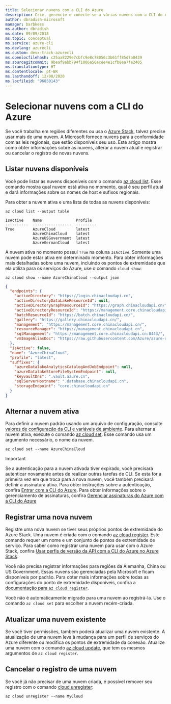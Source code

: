 ```yaml
---
title: Selecionar nuvens com a CLI do Azure
description: Crie, gerencie e conecte-se a várias nuvens com a CLI do Azure.
author: dbradish-microsoft
manager: barbkess
ms.author: dbradish
ms.date: 09/09/2018
ms.topic: conceptual
ms.service: azure-cli
ms.devlang: azurecli
ms.custom: devx-track-azurecli
ms.openlocfilehash: c25aa8229e7cbfc9e8c78056c3b61ff85d7a0439
ms.sourcegitcommit: 9beaf9abb794f1006a56acee4e1cfb8ea7fe2405
ms.translationtype: HT
ms.contentlocale: pt-BR
ms.lasthandoff: 12/08/2020
ms.locfileid: "96850143"
---
```

# <a name="select-clouds-with-the-azure-cli"></a>Selecionar nuvens com a CLI do Azure

Se você trabalha em regiões diferentes ou usa o [Azure Stack](/azure/azure-stack/user/), talvez precise usar mais de uma nuvem. A Microsoft fornece nuvens para a conformidade com as leis regionais, que estão disponíveis seu uso. Este artigo mostra como obter informações sobre as nuvens, alterar a nuvem atual e registrar ou cancelar o registro de novas nuvens.

## <a name="list-available-clouds"></a>Listar nuvens disponíveis

Você pode listar as nuvens disponíveis com o comando [az cloud list](/cli/azure/cloud#az-cloud-list). Esse comando mostra qual nuvem está ativa no momento, qual é seu perfil atual e dará informações sobre os nomes de host e sufixos regionais.

Para obter a nuvem ativa e uma lista de todas as nuvens disponíveis:

```azurecli-interactive
az cloud list --output table
```

```output
IsActive    Name               Profile
----------  -----------------  ---------
True        AzureCloud         latest
            AzureChinaCloud    latest
            AzureUSGovernment  latest
            AzureGermanCloud   latest
```

A nuvem ativa no momento possui `True` na coluna `IsActive`. Somente uma nuvem pode estar ativa em determinado momento. Para obter informações mais detalhadas sobre uma nuvem, incluindo os pontos de extremidade que ela utiliza para os serviços do Azure, use o comando `cloud show`:

```azurecli-interactive
az cloud show --name AzureChinaCloud --output json
```

```json
{
  "endpoints": {
    "activeDirectory": "https://login.chinacloudapi.cn",
    "activeDirectoryDataLakeResourceId": null,
    "activeDirectoryGraphResourceId": "https://graph.chinacloudapi.cn/",
    "activeDirectoryResourceId": "https://management.core.chinacloudapi.cn/",
    "batchResourceId": "https://batch.chinacloudapi.cn/",
    "gallery": "https://gallery.chinacloudapi.cn/",
    "management": "https://management.core.chinacloudapi.cn/",
    "resourceManager": "https://management.chinacloudapi.cn",
    "sqlManagement": "https://management.core.chinacloudapi.cn:8443/",
    "vmImageAliasDoc": "https://raw.githubusercontent.com/Azure/azure-rest-api-specs/master/arm-compute/quickstart-templates/aliases.json"
  },
  "isActive": false,
  "name": "AzureChinaCloud",
  "profile": "latest",
  "suffixes": {
    "azureDatalakeAnalyticsCatalogAndJobEndpoint": null,
    "azureDatalakeStoreFileSystemEndpoint": null,
    "keyvaultDns": ".vault.azure.cn",
    "sqlServerHostname": ".database.chinacloudapi.cn",
    "storageEndpoint": "core.chinacloudapi.cn"
  }
}
```

## <a name="switch-the-active-cloud"></a>Alternar a nuvem ativa

Para definir a nuvem padrão usando um arquivo de configuração, consulte [valores de configuração da CLI e variáveis de ambiente](./azure-cli-configuration.md#cli-configuration-values-and-environment-variables).  Para alternar a nuvem ativa, execute o comando [az cloud set](/cli/azure/cloud#az-cloud-set). Esse comando usa um argumento necessário, o nome da nuvem.

```azurecli-interactive
az cloud set --name AzureChinaCloud
```

> [!IMPORTANT]
> Se a autenticação para a nuvem ativada tiver expirado, você precisará autenticar novamente antes de realizar outras tarefas de CLI. Se esta for a primeira vez em que troca para a nova nuvem, você também precisará definir a assinatura ativa.
> Para obter instruções sobre a autenticação, confira [Entrar com a CLI do Azure](authenticate-azure-cli.md). Para obter informações sobre o gerenciamento de assinaturas, confira [Gerenciar assinaturas do Azure com a CLI do Azure](manage-azure-subscriptions-azure-cli.md)

## <a name="register-a-new-cloud"></a>Registrar uma nova nuvem

Registre uma nova nuvem se tiver seus próprios pontos de extremidade do Azure Stack. Uma nuvem é criada com o comando [az cloud register](/cli/azure/cloud#az-cloud-register). Este comando requer um nome e um conjunto de pontos de extremidade de serviço. Para saber como registrar uma nuvem para usar com o Azure Stack, confira [Usar perfis de versão da API com a CLI do Azure no Azure Stack](/azure/azure-stack/user/azure-stack-version-profiles-azurecli2#connect-to-azure-stack).

Você não precisa registrar informações para regiões da Alemanha, China ou US Government. Essas nuvens são gerenciadas pela Microsoft e ficam disponíveis por padrão.  Para obter mais informações sobre todas as configurações do ponto de extremidade disponíveis, confira a [documentação para `az cloud register`](/cli/azure/cloud#az-cloud-register).

Você não é automaticamente migrado para uma nuvem ao registrá-la. Use o comando `az cloud set` para escolher a nuvem recém-criada.

## <a name="update-an-existing-cloud"></a>Atualizar uma nuvem existente

Se você tiver permissões, também poderá atualizar uma nuvem existente. A atualização de uma nuvem leva à mudança para um perfil de serviços do Azure diferente ou modifica os pontos de extremidade da conexão.
Atualize uma nuvem com o comando [az cloud update](/cli/azure/cloud#az-cloud-update), que tem os mesmos argumentos de `az cloud register`.

## <a name="unregister-a-cloud"></a>Cancelar o registro de uma nuvem

Se você já não precisar de uma nuvem criada, é possível remover seu registro com o comando [cloud unregister](/cli/azure/cloud#az-cloud-unregister):

```azurecli-interactive
az cloud unregister --name MyCloud
```
